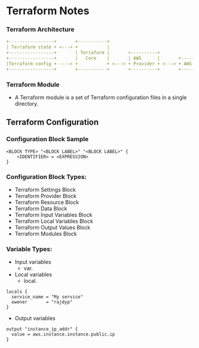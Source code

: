 # Terraform Notes

### Terraform Architecture
```yaml
+-----------------+       +-----------+        
| Terraform state + <---> +           |       
+-----------------+       | Terraform |       +----------+
+-----------------+       |   Core    |       | AWS      |       +-----+
|Terraform config + ----> +           + <---> + Provider + <---> + AWS |       
+-----------------+       +-----------+       +----------+       +-----+
```

### Terraform Module
- A Terraform module is a set of Terraform configuration files in a single directory.

## Terraform Configuration 

### Configuration Block Sample

```hcl
<BLOCK TYPE> "<BLOCK LABEL>" "<BLOCK LABEL>" {
    <IDENTIFIER> = <EXPRESSION>
}
```

### Configuration Block Types:
- Terraform Settings Block
- Terraform Provider Block
- Terraform Resource Block
- Terraform Data Block
- Terraform Input Variables Block
- Terraform Local Variables Block
- Terraform Output Values Block
- Terraform Modules Block

### Variable Types:
- Input variables
  - var.<name>
- Local variables
  - local.<name>

```hcl
locals {
  service_name = "My service"
  owener       = "rajdyp"
}
```

- Output variables

```hcl
output "instance_ip_addr" {
  value = aws.instance.instance.public.ip
}
```













